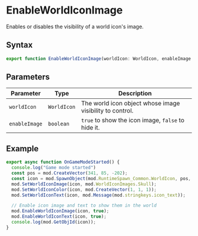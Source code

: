 # EnableWorldIconImage

Enables or disables the visibility of a world icon's image.

## Syntax

```typescript
export function EnableWorldIconImage(worldIcon: WorldIcon, enableImage: boolean): void;
```

## Parameters

| Parameter     | Type        | Description                                              |
| ------------- | ----------- | -------------------------------------------------------- |
| `worldIcon`   | `WorldIcon` | The world icon object whose image visibility to control. |
| `enableImage` | `boolean`   | `true` to show the icon image, `false` to hide it.       |


## Example

```typescript
export async function OnGameModeStarted() {
  console.log("Game mode started")
  const pos = mod.CreateVector(341, 85, -202);
  const icon = mod.SpawnObject(mod.RuntimeSpawn_Common.WorldIcon, pos, mod.CreateVector(0, 0, 0));
  mod.SetWorldIconImage(icon, mod.WorldIconImages.Skull);
  mod.SetWorldIconColor(icon, mod.CreateVector(1, 1, 1));
  mod.SetWorldIconText(icon, mod.Message(mod.stringkeys.icon_text));

  // Enable icon image and text to show them in the world
  mod.EnableWorldIconImage(icon, true);
  mod.EnableWorldIconText(icon, true);
  console.log(mod.GetObjId(icon));
}
```